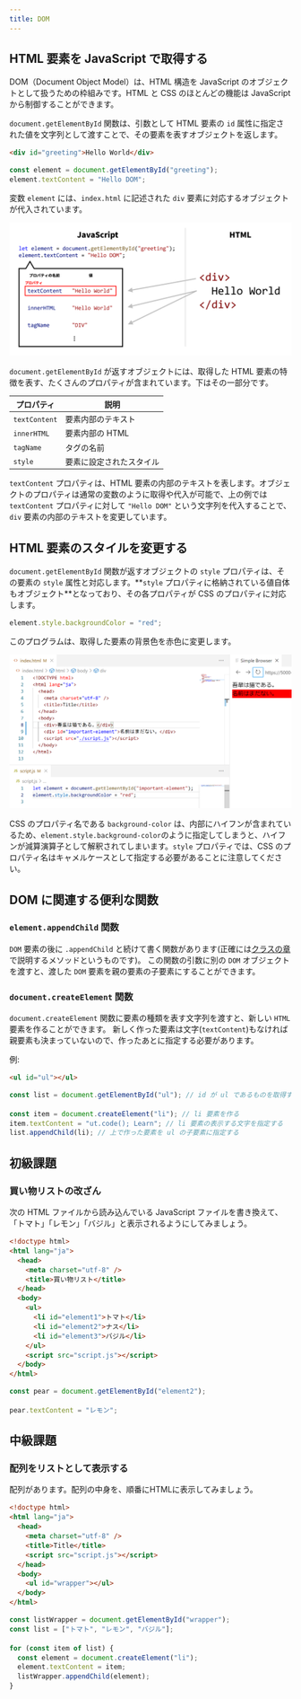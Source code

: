 ```yaml
---
title: DOM
---
```


## <Term type="html">HTML</Term> 要素を <Term type="javascript">JavaScript</Term> で取得する

<p><Term strong type="dom">DOM</Term>（Document Object Model）は、<Term type="html">HTML</Term> 構造を <Term type="javascript">JavaScript</Term> の<Term type="javascriptObject">オブジェクト</Term>として扱うための枠組みです。<Term type="html">HTML</Term> と <Term type="css">CSS</Term> のほとんどの機能は <Term type="javascript">JavaScript</Term> から制御することができます。</p>

`document.getElementById` <Term type="javascriptFunction">関数</Term>は、<Term type="javascriptParameter">引数</Term>として <Term type="element">HTML 要素</Term>の `id` <Term type="attribute">属性</Term>に指定された値を<Term type="javascriptString">文字列</Term>として<Term type="javascriptPass">渡す</Term>ことで、その<Term type="element">要素</Term>を表す<Term type="javascriptObject">オブジェクト</Term>を<Term type="javascriptReturn">返し</Term>ます。

```html title="index.html"
<div id="greeting">Hello World</div>
```

```js title="script.js"
const element = document.getElementById("greeting");
element.textContent = "Hello DOM";
```

<ViewSource url={import.meta.url} path="_samples/get-element-by-id" />

<p><Term type="javascriptVariable">変数</Term> <code>element</code> には、<code>index.html</code> に記述された <code>div</code> <Term type="element">要素</Term>に対応する<Term type="javascriptObject">オブジェクト</Term>が<Term type="javascriptAssignment">代入</Term>されています。</p>

![DOM](./dom.png)

`document.getElementById` が<Term type="javascriptReturn">返す</Term><Term type="javascriptObject">オブジェクト</Term>には、取得した HTML <Term type="element">要素</Term>の特徴を表す、たくさんの<Term type="javascriptProperty">プロパティ</Term>が含まれています。下はその一部分です。

| プロパティ    | 説明                                                 |
| ------------- | ---------------------------------------------------- |
| `textContent` | <Term type="element">要素</Term>内部のテキスト       |
| `innerHTML`   | <Term type="element">要素</Term>内部の HTML          |
| `tagName`     | <Term type="tag">タグ</Term>の名前                   |
| `style`       | <Term type="element">要素</Term>に設定されたスタイル |

`textContent` <Term type="javascriptProperty">プロパティ</Term>は、<Term type="element">HTML 要素</Term>の内部のテキストを表します。<Term type="javascriptObject">オブジェクト</Term>の<Term type="javascriptProperty">プロパティ</Term>は通常の<Term type="javascriptVariable">変数</Term>のように取得や<Term type="javascriptAssignment">代入</Term>が可能で、上の例では `textContent` <Term type="javascriptProperty">プロパティ</Term>に対して `"Hello DOM"` という<Term type="javascriptString">文字列</Term>を代入することで、`div` <Term type="element">要素</Term>の内部のテキストを変更しています。

## <Term type="element">HTML 要素</Term>のスタイルを変更する

`document.getElementById` <Term type="javascriptFunction">関数</Term>が返す<Term type="javascriptObject">オブジェクト</Term>の `style` <Term type="javascriptProperty">プロパティ</Term>は、その要素の <Term type="styleAttribute">`style` 属性</Term>と対応します。**`style` <Term type="javascriptProperty">プロパティ</Term>に格納されている<Term type="javascriptValue">値</Term>自体も<Term type="javascriptObject">オブジェクト</Term>**となっており、その各<Term type="javascriptProperty">プロパティ</Term>が CSS の<Term type="cssProperty">プロパティ</Term>に対応します。

```js title="script.js"
element.style.backgroundColor = "red";
```

このプログラムは、取得した<Term type="element">要素</Term>の背景色を赤色に変更します。

![JavaScriptからスタイルを操作する](./change-styles.png)

<p><Term type="css">CSS</Term> の<Term type="cssProperty">プロパティ</Term>名である <code>background-color</code> は、内部にハイフンが含まれているため、<code>element.style.background-color</code>のように指定してしまうと、ハイフンが減算<Term type="javascriptOperator">演算子</Term>として解釈されてしまいます。<code>style</code> <Term type="javascriptProperty">プロパティ</Term>では、<Term type="css">CSS</Term> の<Term type="cssProperty">プロパティ</Term>名は<Term type="camelCase">キャメルケース</Term>として指定する必要があることに注意してください。</p>

## DOM に関連する便利な関数

### `element.appendChild` 関数

`DOM` 要素の後に `.appendChild` と続けて書く関数があります(正確には[クラスの章](/docs/browser-apps/class/)で説明する<Term type="javascriptMethod">メソッド</Term>というものです)。
この関数の引数に別の `DOM` オブジェクトを渡すと、渡した `DOM` 要素を親の要素の子要素にすることができます。

### `document.createElement` 関数

`document.createElement` 関数に要素の種類を表す文字列を渡すと、新しい `HTML` 要素を作ることができます。
新しく作った要素は文字(`textContent`)もなければ親要素も決まっていないので、作ったあとに指定する必要があります。

例:

```html title="HTML"
<ul id="ul"></ul>
```

```js title="JavaScript"
const list = document.getElementById("ul"); // id が ul であるものを取得する

const item = document.createElement("li"); // li 要素を作る
item.textContent = "ut.code(); Learn"; // li 要素の表示する文字を指定する
list.appendChild(li); // 上で作った要素を ul の子要素に指定する
```

## 初級課題

### 買い物リストの改ざん

次の HTML ファイルから読み込んでいる JavaScript ファイルを書き換えて、「トマト」「レモン」「バジル」と表示されるようにしてみましょう。

```html title="index.html"
<!doctype html>
<html lang="ja">
  <head>
    <meta charset="utf-8" />
    <title>買い物リスト</title>
  </head>
  <body>
    <ul>
      <li id="element1">トマト</li>
      <li id="element2">ナス</li>
      <li id="element3">バジル</li>
    </ul>
    <script src="script.js"></script>
  </body>
</html>
```

<Answer title="買い物リストの改ざん">

```js title="script.js"
const pear = document.getElementById("element2");

pear.textContent = "レモン";
```

<ViewSource url={import.meta.url} path="_samples/falsify-shopping-memo" />

</Answer>

## 中級課題

### 配列をリストとして表示する

配列があります。配列の中身を、順番にHTMLに表示してみましょう。

<Answer title="配列のリスト表示">

```html title="index.html"
<!doctype html>
<html lang="ja">
  <head>
    <meta charset="utf-8" />
    <title>Title</title>
    <script src="script.js"></script>
  </head>
  <body>
    <ul id="wrapper"></ul>
  </body>
</html>
```

```js title="script.js"
const listWrapper = document.getElementById("wrapper");
const list = ["トマト", "レモン", "バジル"];

for (const item of list) {
  const element = document.createElement("li");
  element.textContent = item;
  listWrapper.appendChild(element);
}
```

<ViewSource url={import.meta.url} path="_samples/array-to-list" />

</Answer>

